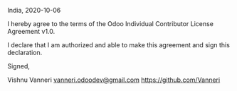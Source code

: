 India, 2020-10-06

I hereby agree to the terms of the Odoo Individual Contributor License
Agreement v1.0.

I declare that I am authorized and able to make this agreement and sign this
declaration.

Signed,

Vishnu Vanneri vanneri.odoodev@gmail.com https://github.com/Vanneri
